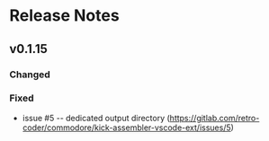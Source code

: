 # Release Notes

## v0.1.15
### Changed
### Fixed
* issue #5 -- dedicated output directory (https://gitlab.com/retro-coder/commodore/kick-assembler-vscode-ext/issues/5)

